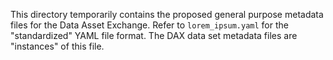 This directory temporarily contains the proposed general purpose metadata files for the Data Asset Exchange.
Refer to `lorem_ipsum.yaml` for the "standardized" YAML file format. The DAX data set metadata files are "instances" of this file.
